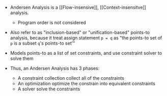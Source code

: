 - Andersen Analysis is a [[Flow-insensive]], [[Context-insensitve]] analysis.
	- Program order is not considered
- Also refer to as "inclusion-based" or "unification-based" points-to analysis, because it treat assign statement `p = q` as "the points-to set of `p` is a subset `q`'s points-to set'" 
- Models points-to as a list of set constraints, and use constraint solver to solve them

- Thus, an Andersen Analysis has 3 phases:
	- A constraint collection collect all of the constraints
	- An optimization optimize the constrain into equivalent constraints
	- A solver solve the constraints
